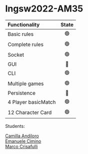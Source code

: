 # Ingsw2022-AM35

| Functionality     |                       State                        |
|:------------------|:--------------------------------------------------:|
| Basic rules       | 🟢 |
| Complete rules    | 🟢 |
| Socket            | 🟢 |
| GUI               | 🔴 |
| CLI               | 🟢 |
| Multiple games    | 🟢 |
| Persistence       | 🔴 |
| 4 Player basicMatch    | 🟢 |
| 12 Character Card            | 🟢 |


Students:

[Camilla Andiloro](camilla.andiloro@mail.polimi.it)   
[Emanuele Cimino](emanuele.cimino@mail.polimi.it)   
[Marco Crisafulli](marco.crisafulli@mail.polimi.it)  
